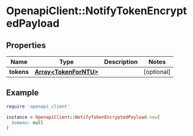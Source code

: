 # OpenapiClient::NotifyTokenEncryptedPayload

## Properties

| Name | Type | Description | Notes |
| ---- | ---- | ----------- | ----- |
| **tokens** | [**Array&lt;TokenForNTU&gt;**](TokenForNTU.md) |  | [optional] |

## Example

```ruby
require 'openapi_client'

instance = OpenapiClient::NotifyTokenEncryptedPayload.new(
  tokens: null
)
```

